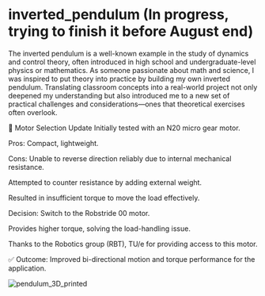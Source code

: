 # inverted_pendulum (In progress, trying to finish it before August end)
The inverted pendulum is a well-known example in the study of dynamics and control theory, often introduced in high school and undergraduate-level physics or mathematics. As someone passionate about math and science, I was inspired to put theory into practice by building my own inverted pendulum. Translating classroom concepts into a real-world project not only deepened my understanding but also introduced me to a new set of practical challenges and considerations—ones that theoretical exercises often overlook.

🚀 Motor Selection Update
Initially tested with an N20 micro gear motor.

Pros: Compact, lightweight.

Cons: Unable to reverse direction reliably due to internal mechanical resistance.

Attempted to counter resistance by adding external weight.

Resulted in insufficient torque to move the load effectively.

Decision: Switch to the Robstride 00 motor.

Provides higher torque, solving the load-handling issue.

Thanks to the Robotics group (RBT), TU/e for providing access to this motor.

✅ Outcome: Improved bi-directional motion and torque performance for the application.

 




![pendulum_3D_printed]([https://github.com/user-attachments/assets/07f5af20-489c-4b1e-bf11-b19715331f95](https://github.com/Sarthakushirke/inverted_pendulum/blob/main/Pendulum_cad_robstride/Pendulum_mouting_in_progress.jpg?raw=true))
